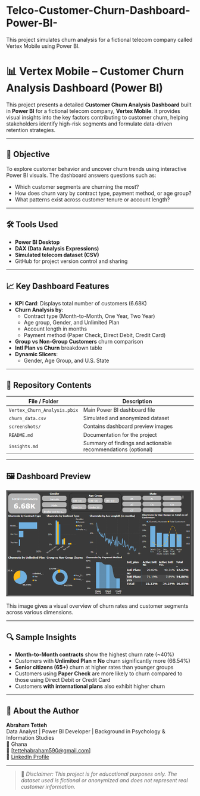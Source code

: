 # Telco-Customer-Churn-Dashboard-Power-BI-
This project simulates churn analysis for a fictional telecom company called Vertex Mobile using Power BI.



# 📊 Vertex Mobile – Customer Churn Analysis Dashboard (Power BI)

This project presents a detailed **Customer Churn Analysis Dashboard** built in **Power BI** for a fictional telecom company, **Vertex Mobile**. It provides visual insights into the key factors contributing to customer churn, helping stakeholders identify high-risk segments and formulate data-driven retention strategies.

---

## 🎯 Objective

To explore customer behavior and uncover churn trends using interactive Power BI visuals. The dashboard answers questions such as:

- Which customer segments are churning the most?
- How does churn vary by contract type, payment method, or age group?
- What patterns exist across customer tenure or account length?

---

## 🛠️ Tools Used

- **Power BI Desktop**
- **DAX (Data Analysis Expressions)**
- **Simulated telecom dataset (CSV)**
- GitHub for project version control and sharing

---

## 📈 Key Dashboard Features

- **KPI Card**: Displays total number of customers (6.68K)
- **Churn Analysis by**:
  - Contract type (Month-to-Month, One Year, Two Year)
  - Age group, Gender, and Unlimited Plan
  - Account length in months
  - Payment method (Paper Check, Direct Debit, Credit Card)
- **Group vs Non-Group Customers** churn comparison
- **Intl Plan vs Churn** breakdown table
- **Dynamic Slicers**:
  - Gender, Age Group, and U.S. State

---

## 📁 Repository Contents

| File / Folder | Description |
|---------------|-------------|
| `Vertex_Churn_Analysis.pbix` | Main Power BI dashboard file |
| `churn_data.csv` | Simulated and anonymized dataset |
| `screenshots/` | Contains dashboard preview images |
| `README.md` | Documentation for the project |
| `insights.md` | Summary of findings and actionable recommendations (optional) |

---

## 🖼️ Dashboard Preview

![Dashboard Screenshot](Vtx_screenshots/dashboard.png)

This image gives a visual overview of churn rates and customer segments across various dimensions.

---

## 🔍 Sample Insights

- **Month-to-Month contracts** show the highest churn rate (~40%)
- Customers with **Unlimited Plan = No** churn significantly more (66.54%)
- **Senior citizens (65+)** churn at higher rates than younger groups
- Customers using **Paper Check** are more likely to churn compared to those using Direct Debit or Credit Card
- Customers **with international plans** also exhibit higher churn

---


## 👤 About the Author

**Abraham Tetteh**  
Data Analyst | Power BI Developer | Background in Psychology & Information Studies  
📍 Ghana  
📧 [tettehabraham590@gmail.com]  
🔗 [LinkedIn Profile](https://www.linkedin.com/in/abraham-tetteh-b03057350/)

---

> 🚨 *Disclaimer: This project is for educational purposes only. The dataset used is fictional or anonymized and does not represent real customer information.*


